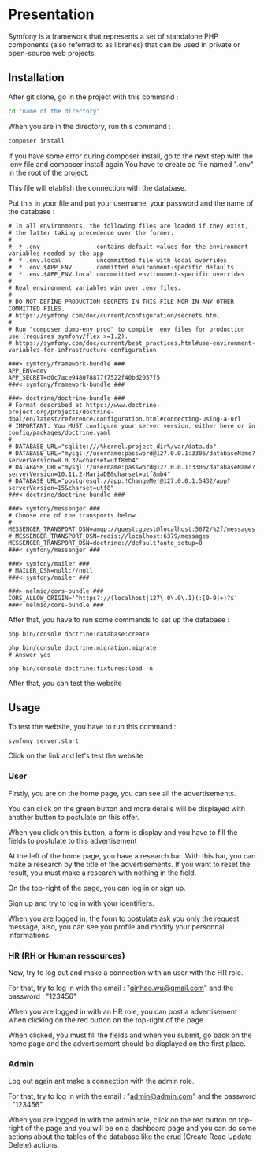 # Presentation

Symfony is a framework that represents a set of standalone PHP components (also referred to as libraries) that can be used in private or open-source web projects.

## Installation
After git clone, go in the project with this command :
```bash
cd "name of the directory"
```
When you are in the directory, run this command :
```bash
composer install
```
If you have some error during composer install, go to the next step with the .env file and composer install again
You have to create ad file named ".env" in the root of the project.

This file will etablish the connection with the database.

Put this in your file and put your username, your password and the name of the database :
```
# In all environments, the following files are loaded if they exist,
# the latter taking precedence over the former:
#
#  * .env                contains default values for the environment variables needed by the app
#  * .env.local          uncommitted file with local overrides
#  * .env.$APP_ENV       committed environment-specific defaults
#  * .env.$APP_ENV.local uncommitted environment-specific overrides
#
# Real environment variables win over .env files.
#
# DO NOT DEFINE PRODUCTION SECRETS IN THIS FILE NOR IN ANY OTHER COMMITTED FILES.
# https://symfony.com/doc/current/configuration/secrets.html
#
# Run "composer dump-env prod" to compile .env files for production use (requires symfony/flex >=1.2).
# https://symfony.com/doc/current/best_practices.html#use-environment-variables-for-infrastructure-configuration

###> symfony/framework-bundle ###
APP_ENV=dev
APP_SECRET=d0c7ace948078877f7522f40bd2057f5
###< symfony/framework-bundle ###

###> doctrine/doctrine-bundle ###
# Format described at https://www.doctrine-project.org/projects/doctrine-dbal/en/latest/reference/configuration.html#connecting-using-a-url
# IMPORTANT: You MUST configure your server version, either here or in config/packages/doctrine.yaml
#
# DATABASE_URL="sqlite:///%kernel.project_dir%/var/data.db"
# DATABASE_URL="mysql://username:password@127.0.0.1:3306/databaseName?serverVersion=8.0.32&charset=utf8mb4"
# DATABASE_URL="mysql://username:password@127.0.0.1:3306/databaseName?serverVersion=10.11.2-MariaDB&charset=utf8mb4"
# DATABASE_URL="postgresql://app:!ChangeMe!@127.0.0.1:5432/app?serverVersion=15&charset=utf8"
###< doctrine/doctrine-bundle ###

###> symfony/messenger ###
# Choose one of the transports below
# MESSENGER_TRANSPORT_DSN=amqp://guest:guest@localhost:5672/%2f/messages
# MESSENGER_TRANSPORT_DSN=redis://localhost:6379/messages
MESSENGER_TRANSPORT_DSN=doctrine://default?auto_setup=0
###< symfony/messenger ###

###> symfony/mailer ###
# MAILER_DSN=null://null
###< symfony/mailer ###

###> nelmio/cors-bundle ###
CORS_ALLOW_ORIGIN='^https?://(localhost|127\.0\.0\.1)(:[0-9]+)?$'
###< nelmio/cors-bundle ###
```

After that, you have to run some commands to set up the database : 
```
php bin/console doctrine:database:create

php bin/console doctrine:migration:migrate
# Answer yes

php bin/console doctrine:fixtures:load -n
```
After that, you can test the website
## Usage

To test the website, you have to run this command :
```
symfony server:start
```
Click on the link and let's test the website
### User
Firstly, you are on the home page, you can see all the advertisements.

You can click on the green button and more details will be displayed with another button to postulate on this offer.

When you click on this button, a form is display and you have to fill the fields to postulate to this advertisement

At the left of the home page, you have a research bar. With this bar, you can make a research by the title of the advertisements. If you want to reset the result, you must make a research with nothing in the field.

On the top-right of the page, you can log in or sign up.

Sign up and try to log in with your identifiers.

When you are logged in, the form to postulate ask you only the request message, also, you can see you profile and modify your personnal informations.

### HR (RH or Human ressources)
Now, try to log out and make a connection with an user with the HR role.

For that, try to log in with the email : "qinhao.wu@gmail.com" and the password : "123456"

When you are logged in with an HR role, you can post a advertisement when clicking on the red button on the top-right of the page.

When clicked, you must fill the fields and when you submit, go back on the home page and the advertisement should be displayed on the first place.

### Admin
Log out again ant make a connection with the admin role.

For that, try to log in with the email : "admin@admin.com" and the password : "123456"

When you are logged in with the admin role, click on the red button on top-right of the page and you will be on a dashboard page and you can do some actions about the tables of the database like the crud (Create Read Update Delete) actions.
